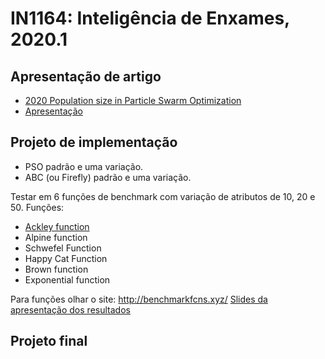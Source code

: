 # IN1164: Inteligência de Enxames, 2020.1

## Apresentação de artigo

* [2020 Population size in Particle Swarm Optimization](https://www.sciencedirect.com/science/article/pii/S2210650220303710)
* [Apresentação](https://docs.google.com/presentation/u/2/d/1HTjl5vShoo5SWlnF4i4fDba5-4Zd5dxX3STRpRPAlBo/edit?usp=sharing)

## Projeto de implementação

- PSO padrão e uma variação.
- ABC (ou Firefly) padrão e uma variação.

Testar em 6 funções de benchmark com variação de atributos de 10, 20 e 50.
Funções:
- [Ackley function](https://www.cs.unm.edu/~neal.holts/dga/benchmarkFunction/ackley.html)
- Alpine function
- Schwefel Function
- Happy Cat Function 
- Brown function
- Exponential function

Para funções olhar o site: http://benchmarkfcns.xyz/
[Slides da apresentação dos resultados](https://docs.google.com/presentation/d/1BZ68gNT03y-bu-W63-xPCwpGZFDBjfXlVMDpREZB8UM/edit?usp=sharing)

## Projeto final
